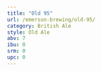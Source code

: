 ```yaml
---
title: "Old 95"
url: /emerson-brewing/old-95/
category: British Ale
style: Old Ale
abv: 7
ibu: 0
srm: 0
upc: 0
---
```


